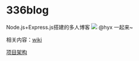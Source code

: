 # 336blog
Node.js+Express.js搭建的多人博客
![](https://github.com/xiaoqqchen/336blog/blob/master/public/images/jy.jpg)
@hyx 一起来~

相关内容：[wiki](https://github.com/xiaoqqchen/336blog/wiki/blog%E6%90%AD%E5%BB%BA%E5%AD%A6%E4%B9%A0%E7%AC%94%E8%AE%B0)

[项目架构](https://github.com/xiaoqqchen/336blog/wiki/%E9%A1%B9%E7%9B%AE%E4%BB%8B%E7%BB%8D)
